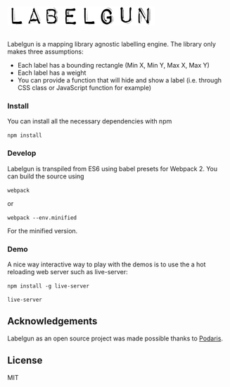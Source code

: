 ![labelgun](logo.png)

</br>
Labelgun is a mapping library agnostic labelling engine. The library only makes three assumptions:

* Each label has a bounding rectangle (Min X, Min Y, Max X, Max Y)
* Each label has a weight
* You can provide a function that will hide and show a label (i.e. through CSS class or JavaScript function for example)


### Install
You can install all the necessary dependencies with npm

`npm install`

### Develop

Labelgun is transpiled from ES6 using babel presets for Webpack 2. You can build the source using

`webpack`

or

`webpack --env.minified`

For the minified version.

### Demo

A nice way interactive way to play with the demos is to use the a hot reloading web server such as live-server:

`npm install -g live-server`

`live-server`

## Acknowledgements
Labelgun as an open source project was made possible thanks to [Podaris](http://www.podaris.com).

## License
MIT
